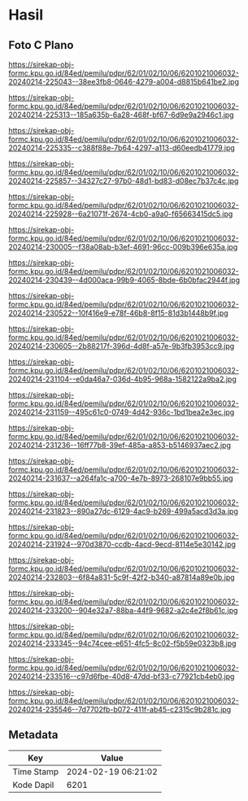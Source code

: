 # Hasil

## Foto C Plano

https://sirekap-obj-formc.kpu.go.id/84ed/pemilu/pdpr/62/01/02/10/06/6201021006032-20240214-225043--38ee3fb8-0646-4279-a004-d8815b641be2.jpg

https://sirekap-obj-formc.kpu.go.id/84ed/pemilu/pdpr/62/01/02/10/06/6201021006032-20240214-225313--185a635b-6a28-468f-bf67-6d9e9a2946c1.jpg

https://sirekap-obj-formc.kpu.go.id/84ed/pemilu/pdpr/62/01/02/10/06/6201021006032-20240214-225335--c388f88e-7b64-4297-a113-d60eedb41779.jpg

https://sirekap-obj-formc.kpu.go.id/84ed/pemilu/pdpr/62/01/02/10/06/6201021006032-20240214-225857--34327c27-97b0-48d1-bd83-d08ec7b37c4c.jpg

https://sirekap-obj-formc.kpu.go.id/84ed/pemilu/pdpr/62/01/02/10/06/6201021006032-20240214-225928--6a21071f-2674-4cb0-a9a0-f65663415dc5.jpg

https://sirekap-obj-formc.kpu.go.id/84ed/pemilu/pdpr/62/01/02/10/06/6201021006032-20240214-230005--f38a08ab-b3ef-4691-96cc-009b396e635a.jpg

https://sirekap-obj-formc.kpu.go.id/84ed/pemilu/pdpr/62/01/02/10/06/6201021006032-20240214-230439--4d000aca-99b9-4065-8bde-6b0bfac2944f.jpg

https://sirekap-obj-formc.kpu.go.id/84ed/pemilu/pdpr/62/01/02/10/06/6201021006032-20240214-230522--10f416e9-e78f-46b8-8f15-81d3b1448b9f.jpg

https://sirekap-obj-formc.kpu.go.id/84ed/pemilu/pdpr/62/01/02/10/06/6201021006032-20240214-230605--2b88217f-396d-4d8f-a57e-9b3fb3953cc9.jpg

https://sirekap-obj-formc.kpu.go.id/84ed/pemilu/pdpr/62/01/02/10/06/6201021006032-20240214-231104--e0da46a7-036d-4b95-968a-1582122a9ba2.jpg

https://sirekap-obj-formc.kpu.go.id/84ed/pemilu/pdpr/62/01/02/10/06/6201021006032-20240214-231159--495c61c0-0749-4d42-936c-1bd1bea2e3ec.jpg

https://sirekap-obj-formc.kpu.go.id/84ed/pemilu/pdpr/62/01/02/10/06/6201021006032-20240214-231236--16ff77b8-39ef-485a-a853-b5146937aec2.jpg

https://sirekap-obj-formc.kpu.go.id/84ed/pemilu/pdpr/62/01/02/10/06/6201021006032-20240214-231637--a264fa1c-a700-4e7b-8973-268107e9bb55.jpg

https://sirekap-obj-formc.kpu.go.id/84ed/pemilu/pdpr/62/01/02/10/06/6201021006032-20240214-231823--890a27dc-6129-4ac9-b269-499a5acd3d3a.jpg

https://sirekap-obj-formc.kpu.go.id/84ed/pemilu/pdpr/62/01/02/10/06/6201021006032-20240214-231924--970d3870-ccdb-4acd-9ecd-8114e5e30142.jpg

https://sirekap-obj-formc.kpu.go.id/84ed/pemilu/pdpr/62/01/02/10/06/6201021006032-20240214-232803--6f84a831-5c9f-42f2-b340-a87814a89e0b.jpg

https://sirekap-obj-formc.kpu.go.id/84ed/pemilu/pdpr/62/01/02/10/06/6201021006032-20240214-233200--904e32a7-88ba-44f9-9682-a2c4e2f8b61c.jpg

https://sirekap-obj-formc.kpu.go.id/84ed/pemilu/pdpr/62/01/02/10/06/6201021006032-20240214-233345--94c74cee-e651-4fc5-8c02-f5b59e0323b8.jpg

https://sirekap-obj-formc.kpu.go.id/84ed/pemilu/pdpr/62/01/02/10/06/6201021006032-20240214-233516--c97d6fbe-40d8-47dd-bf33-c77921cb4eb0.jpg

https://sirekap-obj-formc.kpu.go.id/84ed/pemilu/pdpr/62/01/02/10/06/6201021006032-20240214-235546--7d7702fb-b072-411f-ab45-c2315c9b281c.jpg


## Metadata

| Key        | Value               |
| ---------- | ------------------- |
| Time Stamp | 2024-02-19 06:21:02 |
| Kode Dapil | 6201                |



